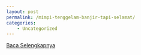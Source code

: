 ```yaml
---
layout: post
permalink: /mimpi-tenggelam-banjir-tapi-selamat/
categories:
    - Uncategorized
---
```


[Baca Selengkapnya](/09)